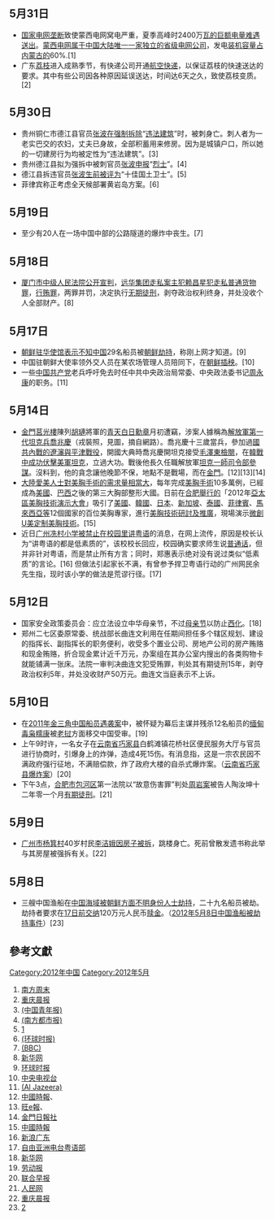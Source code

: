 <noinclude></noinclude>

## 5月31日

  - [国家电网](../Page/国家电网.md "wikilink")[垄断](../Page/垄断.md "wikilink")致使蒙西电网窝电严重，夏季高峰时2400万[瓦的巨额电量难遇送出](https://zh.wikipedia.org/wiki/瓦 "wikilink")。[蒙西电网属于中国大陆唯一一家独立的省级电网公司](https://zh.wikipedia.org/wiki/蒙西电网 "wikilink")，发电[装机容量占内蒙古的](https://zh.wikipedia.org/wiki/装机容量 "wikilink")60%.\[1\]
  - 广东[荔枝](../Page/荔枝.md "wikilink")进入成熟季节，有快递公司开通[航空快递](https://zh.wikipedia.org/wiki/航空快递 "wikilink")，以保证荔枝的快速送达的要求。其中有些公司因各种原因延误送达，时间达6天之久，致使荔枝变质。\[2\]

## 5月30日

  - 贵州铜仁市德江县官员[张波在强制拆除](https://zh.wikipedia.org/wiki/张波 "wikilink")“[违法建筑](https://zh.wikipedia.org/wiki/违法建筑 "wikilink")”时，被刺身亡。刺人者为一老实巴交的农妇，丈夫已身故，全部积蓄用来修房。因为是城镇户口，所以她的一切建房行为均被定性为“违法建筑”。\[3\]
  - 贵州德江县拟为强拆中被刺官员[张波申报](https://zh.wikipedia.org/wiki/张波 "wikilink")“[烈士](../Page/烈士.md "wikilink")”。\[4\]
  - 德江县拆违官员[张波生前被评为](https://zh.wikipedia.org/wiki/张波 "wikilink")“十佳国土卫士”。\[5\]
  - 菲律宾称正考虑全天候部署黄岩岛方案。\[6\]

## 5月19日

  - 至少有20人在一场中国中部的公路隧道的爆炸中丧生。\[7\]

## 5月18日

  - [厦门市中级人民法院公开宣判](https://zh.wikipedia.org/wiki/厦门市中级人民法院 "wikilink")，[远华集团走私案主犯](https://zh.wikipedia.org/wiki/远华集团走私案 "wikilink")[赖昌星犯](https://zh.wikipedia.org/wiki/赖昌星 "wikilink")[走私普通货物罪](https://zh.wikipedia.org/wiki/走私普通货物罪 "wikilink")，[行贿罪](https://zh.wikipedia.org/wiki/行贿罪 "wikilink")，两罪并罚，决定执行[无期徒刑](https://zh.wikipedia.org/wiki/无期徒刑 "wikilink")，剥夺政治权利终身，并处没收个人全部财产。\[8\]

## 5月17日

  - [朝鲜驻华使馆表示不知中国](https://zh.wikipedia.org/wiki/朝鲜驻华使馆 "wikilink")29名船员被[朝鲜劫持](https://zh.wikipedia.org/wiki/朝鲜 "wikilink")，称刚上网才知道。\[9\]
  - 中国驻朝鲜大使率领外交人员在某农场管理人员陪同下，在[朝鲜](https://zh.wikipedia.org/wiki/朝鲜 "wikilink")[插秧](../Page/插秧.md "wikilink")。\[10\]
  - 一些[中国共产党](../Page/中国共产党.md "wikilink")老兵呼吁免去时任中共中央政治局常委、中央政法委书记[周永康](../Page/周永康.md "wikilink")的职务。\[11\]

## 5月14日

  - [金門](https://zh.wikipedia.org/wiki/金門 "wikilink")[莒光樓](../Page/莒光樓.md "wikilink")陳列[胡璉](../Page/胡璉.md "wikilink")將軍的[青天白日](../Page/青天白日.md "wikilink")[勳章](../Page/勳章.md "wikilink")月初遭竊，涉案人據稱為[解放軍第一代](../Page/中国人民解放军.md "wikilink")[坦克兵](https://zh.wikipedia.org/wiki/坦克兵 "wikilink")[喬兆慶](https://zh.wikipedia.org/wiki/喬兆慶 "wikilink")（戎裝照，見圖，摘自網路）。喬兆慶十三歲當兵，參加過[國共內戰的](../Page/第二次国共内战.md "wikilink")[遼瀋與](https://zh.wikipedia.org/wiki/辽沈战役 "wikilink")[平津戰役](https://zh.wikipedia.org/wiki/平津戰役 "wikilink")，開國大典時喬兆慶開坦克接受[毛澤東檢閱](https://zh.wikipedia.org/wiki/毛澤東 "wikilink")，在[韓戰中成功伏擊](https://zh.wikipedia.org/wiki/韓戰 "wikilink")[美軍坦克](https://zh.wikipedia.org/wiki/美軍 "wikilink")，立過大功。戰後他長久任職解放軍[坦克一師](https://zh.wikipedia.org/wiki/坦克一師 "wikilink")[司令部](https://zh.wikipedia.org/wiki/司令部 "wikilink")[參謀](https://zh.wikipedia.org/wiki/參謀 "wikilink")。沒料到，他的貪念讓他晚節不保，地點不是戰場，而在[金門](https://zh.wikipedia.org/wiki/金門 "wikilink")。\[12\]\[13\]\[14\]
  - [大陸愛美人士對](https://zh.wikipedia.org/wiki/大陸 "wikilink")[美胸手術的需求量相當大](https://zh.wikipedia.org/wiki/美胸手術 "wikilink")，每年完成[美胸手術](https://zh.wikipedia.org/wiki/美胸手術 "wikilink")10多萬例，已經成為[美國](https://zh.wikipedia.org/wiki/美國 "wikilink")、[巴西](../Page/巴西.md "wikilink")之後的第三大胸部整形大國。日前在[合肥舉行的](https://zh.wikipedia.org/wiki/合肥 "wikilink")「2012年[亞太區](https://zh.wikipedia.org/wiki/亞太 "wikilink")[美胸技術演示大會](https://zh.wikipedia.org/wiki/美胸技術演示大會 "wikilink")」吸引了[美國](https://zh.wikipedia.org/wiki/美國 "wikilink")、[韓國](https://zh.wikipedia.org/wiki/韓國 "wikilink")、[日本](../Page/日本.md "wikilink")、[新加坡](../Page/新加坡.md "wikilink")、[泰國](https://zh.wikipedia.org/wiki/泰國 "wikilink")、[菲律賓](https://zh.wikipedia.org/wiki/菲律賓 "wikilink")、[馬來西亞等](https://zh.wikipedia.org/wiki/馬來西亞 "wikilink")12個國家的百位美胸專家，進行[美胸技術研討及推廣](https://zh.wikipedia.org/wiki/美胸技術 "wikilink")，現場演示[微創U美定制美胸技術](https://zh.wikipedia.org/wiki/微創U美定制美胸技術 "wikilink")。\[15\]
  - 近日[广州冼村小学被禁止在校园里讲](https://zh.wikipedia.org/wiki/广州 "wikilink")[粤语](../Page/粤语.md "wikilink")的消息，在网上流传，原因是校长认为“讲粤语的都是低素质的”，该校校长回应，校园确实要求师生说[普通话](../Page/普通话.md "wikilink")，但并非针对粤语，而是禁止所有方言；同时，郑惠表示绝对没有说过类似“低素质”的言论。\[16\] 但做法引起家长不满，有曾参予捍卫粤语行动的广州网民余先生指，现时该小学的做法是荒谬行径。\[17\]

## 5月12日

  - 国家安全政策委员会：应立法设立中华母亲节，不过[母亲节](../Page/母亲节.md "wikilink")以防止[西化](https://zh.wikipedia.org/wiki/西化 "wikilink")。\[18\]
  - 郑州二七区委原常委、统战部长曲连文利用在任期间担任多个辖区规划、建设的指挥长、副指挥长的职务便利，收受多个置业公司、房地产公司的房产贿赂和现金贿赂，折合现金累计近千万元，办案组在其办公室内搜出的各类购物卡就能铺满一张床。法院一审判决曲连文犯受贿罪，判处其有期徒刑15年，剥夺政治权利5年，并处没收财产50万元。曲连文当庭表示不上诉。

## 5月10日

  - 在[2011年金三角中国船员遇袭案](../Page/2011年金三角中国船员遇袭案.md "wikilink")中，被怀疑为幕后主谋并残杀12名船员的[缅甸毒枭](https://zh.wikipedia.org/wiki/缅甸 "wikilink")[糯康](../Page/糯康.md "wikilink")被[老挝](../Page/老挝.md "wikilink")方面移交中国受审。\[19\]
  - 上午9时许，一名女子在[云南省](../Page/云南省.md "wikilink")[巧家县](../Page/巧家县.md "wikilink")白鹤滩镇花桥社区便民服务大厅与官员进行协商时，引爆身上的炸弹，造成4死15伤。有消息指，这是一宗农民因不满政府强行征地，不满赔偿款，炸了政府大楼的自杀式爆炸案。（[云南省巧家县爆炸案](../Page/云南省巧家县爆炸案.md "wikilink")）\[20\]
  - 下午3点，[合肥市](../Page/合肥市.md "wikilink")[包河区](../Page/包河区.md "wikilink")第一法院以“故意伤害罪”判处[周岩案](../Page/周岩案.md "wikilink")被告人陶汝坤十二年零一个月[有期徒刑](../Page/有期徒刑.md "wikilink")。\[21\]

## 5月9日

  - [广州市](../Page/广州市.md "wikilink")[杨箕村](../Page/杨箕村.md "wikilink")40岁村民[李洁娥因房子被拆](https://zh.wikipedia.org/wiki/李洁娥 "wikilink")，跳楼身亡。死前曾散发遗书称此举与其房屋被强拆有关。\[22\]

## 5月8日

  - 三艘中国渔船在[中国海域被](https://zh.wikipedia.org/wiki/中国海域 "wikilink")[朝鲜方面不明身份人士劫持](https://zh.wikipedia.org/wiki/朝鲜 "wikilink")，二十九名船员被劫。劫持者要求在[17日前交纳](../Page/5月17日.md "wikilink")120万元人民币[赎金](https://zh.wikipedia.org/wiki/赎金 "wikilink")。（[2012年5月8日中国渔船被劫持事件](https://zh.wikipedia.org/wiki/2012年5月8日中国渔船被劫持事件 "wikilink")）\[23\]

## 參考文獻

<noinclude> </noinclude>

[Category:2012年中国](https://zh.wikipedia.org/wiki/Category:2012年中国 "wikilink") [Category:2012年5月](https://zh.wikipedia.org/wiki/Category:2012年5月 "wikilink")

1.  [南方周末](http://finance.sina.com.cn/chanjing/cyxw/20120531/140712191966.shtml)
2.  [重庆晨报](http://it.sohu.com/20120529/n344328290.shtml)
3.  [(中国青年报)](http://news.sina.com.cn/c/2012-05-30/041924502282.shtml)
4.  [(南方都市报)](http://news.sina.com.cn/c/2012-05-23/083924463242.shtml)
5.  [1](http://news.sina.com.cn/c/2012-05-25/082624477155.shtml)
6.  [(环球时报)](http://news.sina.com.cn/c/2012-05-30/015524501330.shtml)
7.  [(BBC)](http://www.bbc.co.uk/news/world-asia-china-18130548)
8.  [新华网](http://news.xinhuanet.com/legal/2012-05/18/c_123152988.htm)
9.  [环球时报](http://news.ifeng.com/world/special/chaoxianjiechi/content-3/detail_2012_05/18/14625702_0.shtml)
10. [中央电视台](https://web.archive.org/web/20120523144807/http://news.163.com/12/0518/12/81PNOUVL0001124J.html)
11. [(Al Jazeera)](http://www.aljazeera.com/news/asia-pacific/2012/05/201251701345290712.html)
12. [中國時報](https://web.archive.org/web/20120517005420/http://news.chinatimes.com/mainland/11050506/112012051400166.html)、
13. [旺e報](http://www.want-daily.com/portal.php?mod=view&aid=25985)、
14. [金門日報社](http://www.kinmen.gov.tw/layout/main_ch/News_NewsContent.aspx?NewsID=96179&frame=&DepartmentID=13&LanguageType=1)
15. [中國時報](https://web.archive.org/web/20120517014128/http://news.chinatimes.com/mainland/11050502/112012051400216.html)
16. [新浪广东](http://news.gd.sina.com.cn/news/20120514/1293170.html)
17. [自由亚洲电台粤语部](https://www.rfa.org/cantonese/news/guangdong-05172012165537.html)
18. [新华网](http://news.xinhuanet.com/world/2012-05/13/c_123119703.htm)
19. [劳动报](http://www.51ldb.com/Web/NewsDetail.aspx?IssuanceID=250215)
20. [联合早报](http://www.zaobao.com/zg/zg120511_009.shtml)
21. [人民网](http://legal.people.com.cn/GB/17857697.html)
22. [重庆晨报](http://wei.sohu.com/20120509/n342789411.shtml?pvid=tc_news&a=&b=%E5%B9%BF%E5%B7%9E%E6%9D%A8%E7%AE%95%E5%A5%B3%E6%8B%86%E8%BF%81%E6%88%B7%E8%B7%B3%E6%A5%BC%E8%BA%AB%E4%BA%A1%20%E6%AD%BB%E5%89%8D%E6%9B%BE%E6%95%A3%E5%8F%91%E9%81%97%E4%B9%A6\(%E5%9B%BE\))
23. [2](http://news.sohu.com/20120517/n343366557.shtml)